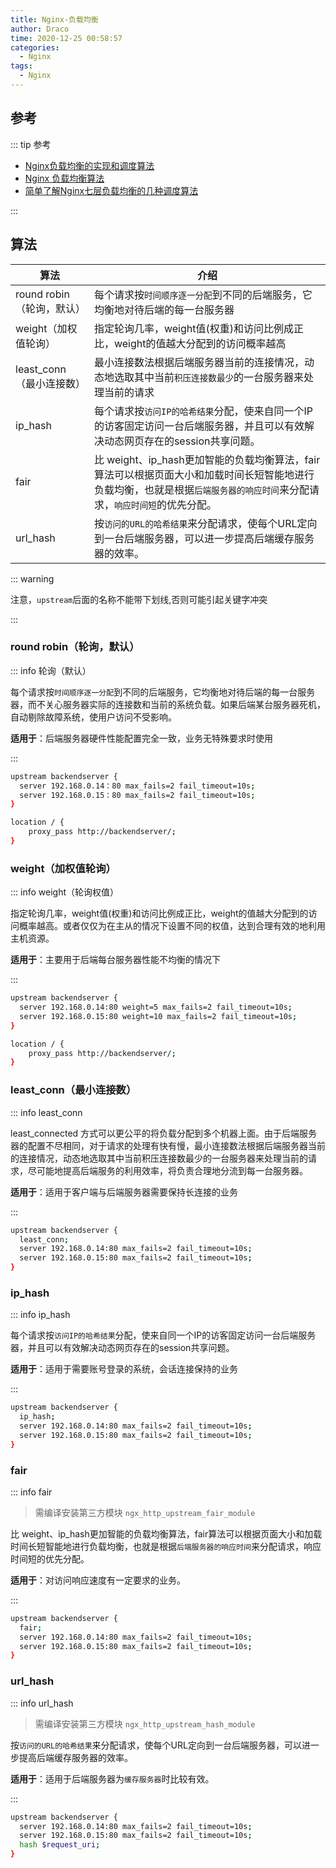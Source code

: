 ```yaml
---
title: Nginx-负载均衡
author: Draco
time: 2020-12-25 00:58:57
categories: 
  - Nginx
tags: 
  - Nginx
---
```











## 参考

::: tip 参考

- [Nginx负载均衡的实现和调度算法](https://blog.51cto.com/7424593/1744111)
- [Nginx 负载均衡算法](https://www.cnblogs.com/canflyfish/p/11580417.html)
- [简单了解Nginx七层负载均衡的几种调度算法](https://www.jb51.net/article/173410.htm)

:::





## 算法





| 算法                      | 介绍                                                         |
| ------------------------- | ------------------------------------------------------------ |
| round robin（轮询，默认） | 每个请求按`时间顺序逐一分配`到不同的后端服务，它均衡地对待后端的每一台服务器 |
| weight（加权值轮询）      | 指定轮询几率，weight值(权重)和访问比例成正比，weight的值越大分配到的访问概率越高 |
| least_conn（最小连接数）  | 最小连接数法根据后端服务器当前的连接情况，动态地选取其中当前`积压连接数最少`的一台服务器来处理当前的请求 |
| ip_hash                   | 每个请求按`访问IP的哈希结果`分配，使来自同一个IP的访客固定访问一台后端服务器，并且可以有效解决动态网页存在的session共享问题。 |
| fair                      | 比 weight、ip_hash更加智能的负载均衡算法，fair算法可以根据页面大小和加载时间长短智能地进行负载均衡，也就是根据`后端服务器的响应时间`来分配请求，`响应时间短`的优先分配。 |
| url_hash                  | 按`访问的URL的哈希结果`来分配请求，使每个URL定向到一台后端服务器，可以进一步提高后端缓存服务器的效率。 |



::: warning

注意，`upstream`后面的名称不能带下划线,否则可能引起关键字冲突

:::

 

### round robin（轮询，默认）

::: info 轮询（默认）

每个请求按`时间顺序逐一分配`到不同的后端服务，它均衡地对待后端的每一台服务器，而不关心服务器实际的连接数和当前的系统负载。如果后端某台服务器死机，自动剔除故障系统，使用户访问不受影响。

**适用于**：后端服务器硬件性能配置完全一致，业务无特殊要求时使用

:::



```bash
upstream backendserver { 
  server 192.168.0.14：80 max_fails=2 fail_timeout=10s; 
  server 192.168.0.15：80 max_fails=2 fail_timeout=10s; 
}

location / {
	proxy_pass http://backendserver/;
}
```







### weight（加权值轮询）

::: info weight（轮询权值）

指定轮询几率，weight值(权重)和访问比例成正比，weight的值越大分配到的访问概率越高。或者仅仅为在主从的情况下设置不同的权值，达到合理有效的地利用主机资源。

**适用于**：主要用于后端每台服务器性能不均衡的情况下

:::



```bash
upstream backendserver { 
  server 192.168.0.14:80 weight=5 max_fails=2 fail_timeout=10s; 
  server 192.168.0.15:80 weight=10 max_fails=2 fail_timeout=10s;
}

location / {
	proxy_pass http://backendserver/;
}
```







### least_conn（最小连接数）

::: info least_conn

least_connected 方式可以更公平的将负载分配到多个机器上面。由于后端服务器的配置不尽相同，对于请求的处理有快有慢，最小连接数法根据后端服务器当前的连接情况，动态地选取其中当前积压连接数最少的一台服务器来处理当前的请求，尽可能地提高后端服务的利用效率，将负责合理地分流到每一台服务器。

**适用于**：适用于客户端与后端服务器需要保持长连接的业务

:::



```bash
upstream backendserver { 
  least_conn;
  server 192.168.0.14:80 max_fails=2 fail_timeout=10s; 
  server 192.168.0.15:80 max_fails=2 fail_timeout=10s; 
} 
```





### ip_hash

::: info ip_hash

每个请求按`访问IP的哈希结果`分配，使来自同一个IP的访客固定访问一台后端服务器，并且可以有效解决动态网页存在的session共享问题。

**适用于**：适用于需要账号登录的系统，会话连接保持的业务

:::



```bash
upstream backendserver {
  ip_hash; 
  server 192.168.0.14:80 max_fails=2 fail_timeout=10s; 
  server 192.168.0.15:80 max_fails=2 fail_timeout=10s; 
}
```







### fair

::: info fair

> 需编译安装第三方模块 `ngx_http_upstream_fair_module`

比 weight、ip_hash更加智能的负载均衡算法，fair算法可以根据页面大小和加载时间长短智能地进行负载均衡，也就是根据`后端服务器的响应时间`来分配请求，响应时间短的优先分配。

**适用于**：对访问响应速度有一定要求的业务。



:::

```bash
upstream backendserver {
  fair; 
  server 192.168.0.14:80 max_fails=2 fail_timeout=10s; 
  server 192.168.0.15:80 max_fails=2 fail_timeout=10s; 
}
```





### url_hash

::: info url_hash

> 需编译安装第三方模块 `ngx_http_upstream_hash_module`

按`访问的URL的哈希结果`来分配请求，使每个URL定向到一台后端服务器，可以进一步提高后端缓存服务器的效率。

**适用于**：适用于后端服务器为`缓存服务器`时比较有效。

:::



```bash
upstream backendserver { 
  server 192.168.0.14:80 max_fails=2 fail_timeout=10s;
  server 192.168.0.15:80 max_fails=2 fail_timeout=10s; 
  hash $request_uri; 
}
```

